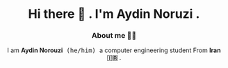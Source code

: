<div align="center">
  <h1 align="center">
  Hi there 👋 . I'm Aydin Noruzi .
</h1> 
<h3>
  About me 🙎‍♂️
</h3>

I am **Aydin Norouzi**<kbd> (he/him) </kbd> a computer engineering student From **Iran 🇮🇷** .
</div>
